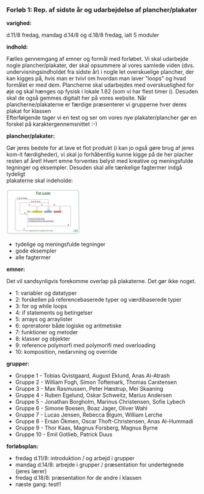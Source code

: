 ### Forløb 1: Rep. af sidste år og udarbejdelse af plancher/plakater

**varighed:** 

d.11/8 fredag, mandag d.14/8 og d.18/8 fredag, ialt 5 moduler

**indhold:**  

Fælles gennemgang af emner og formål med forløbet. Vi skal udarbejde nogle plancher/plakater, der skal opsummere al vores samlede viden (dvs. undervisningsindholdet fra sidste år) i nogle let overskuelige plancher, der kan kigges på, hvis man er tvivl om hvordan man laver "loops" og hvad formålet er med dem. Plancherne skal udarbejdes med overskuelighed for øje og skal hænges op fysisk i lokale 1.62 (som vi har flest timer i). Desuden skal de også gemmes digitalt her på vores website.
Når plancherne/plakaterne er færdige præsenterer vi grupperne hver deres plakat for klassen     
Efterfølgende tager vi en test og ser om vores nye plakater/plancher gør en forskel på karaktergennemsnittet :-)

**plancher/plakater:** 


Gør jeres bedste for at lave et flot produkt (i kan jo også gøre brug af jeres kom-it færdigheder), vi skal jo forhåbentlig kunne kigge på de her placher resten af året!
Hvert emne forventes belyst med kreative og meningsfulde tegninger og eksempler. Desuden skal alle tænkelige fagtermer indgå tydeligt  
plakaterne skal indeholde:

![for](for_a.png)

- tydelige og meningsfulde tegninger
- gode eksempler
- alle fagtermer

**emner:**

Det vil sandsynligvis forekomme overlap på plakaterne. Det gør ikke noget. 
- 1: variabler og datatyper
- 2: forskellen på referencebaserede typer og værdibaserede typer
- 3: for og while loops
- 4: if statements og betingelser
- 5: arrays og arraylister
- 6: opreratorer både logiske og aritmetiske
- 7: funktioner og metoder
- 8: klasser og objekter
- 9: reference polymorfi med polymorifi med overloading
- 10: komposition, nedarvning og override

**grupper:**

 - Gruppe 1 - Tobias Qvistgaard, August Eklund, Anas Al-Atrash
 - Gruppe 2 - William Fogh, Simon Toftemark, Thomas Carstensen
 - Gruppe 3 - Max Rasmussen, Peter Hæstrup, Mei Skaaning
 - Gruppe 4 - Ruben Egelund, Oskar Schweitz, Marius Andersen
 - Gruppe 5 - Jonathan Borgholm, Marinus Christensen, Sofie Lybech
 - Gruppe 6 - Simone Boesen, Boaz Jager, Oliver Wahl
 - Gruppe 7 - Lucas Jensen, Rebecca Bigum, William Lerche
 - Gruppe 8 - Ersan Ökmen, Oscar Thoft-Christensen, Anas Al-Hummadi
 - Gruppe 9 - Thor Kaas, Magnus Forsberg, Magnus Byrne
 - Gruppe 10 - Emil Gotlieb, Patrick Duus

**forløbsplan:**

- fredag d.11/8: introduktion / og arbejd i grupper
- mandag d.14/8: arbejde i grupper / præsentation for undertegnede (jeres lærer)
- fredag d.18/8: præsentation for de andre i klassen
- næste gang: test!!
